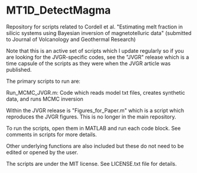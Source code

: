# MT1D_DetectMagma

Repository for scripts related to Cordell et al. "Estimating melt fraction in silicic systems using Bayesian inversion of magnetotelluric data" 
(submitted to Journal of Volcanology and Geothermal Research)

Note that this is an active set of scripts which I update regularly so if you are looking for the JVGR-specific codes, see the "JVGR" release which is a time capsule of the scripts as they were when the JVGR article was published.

The primary scripts to run are:

Run_MCMC_JVGR.m: Code which reads model txt files, creates synthetic data, and runs MCMC inversion

Within the JVGR release is "Figures_for_Paper.m" which is a script which reproduces the JVGR figures. This is no longer in the main repository.

To run the scripts, open them in MATLAB and run each code block. See comments in scripts for more details.

Other underlying functions are also included but these do not need to be edited or opened by the user.

The scripts are under the MIT license. See LICENSE.txt file for details.
